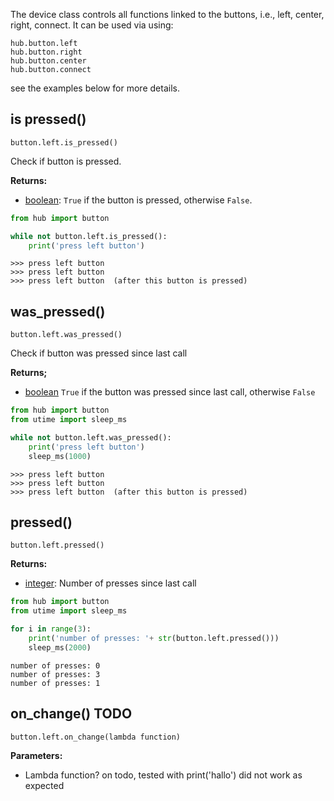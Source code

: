 
The device class controls all functions linked to the buttons, i.e., left, center, right, connect. It can be used via using:
```
hub.button.left 
hub.button.right
hub.button.center
hub.button.connect
```
see the examples below for more details.

## is pressed()

`button.left.is_pressed()`

Check if button is pressed.

__Returns:__

*  [boolean](data_types.md#bool): `True` if the button is pressed, otherwise `False`. 

``` python
from hub import button

while not button.left.is_pressed():
    print('press left button')
```

```
>>> press left button
>>> press left button
>>> press left button  (after this button is pressed)
```

## was_pressed()

`button.left.was_pressed()`

Check if button was pressed since last call

__Returns;__

*  [boolean](data_types.md#bool) `True` if the button was pressed since last call, otherwise `False`

``` python
from hub import button
from utime import sleep_ms

while not button.left.was_pressed():
    print('press left button')
    sleep_ms(1000)
```

```
>>> press left button
>>> press left button
>>> press left button  (after this button is pressed)
```


## pressed()

`button.left.pressed()`

__Returns:__

* [integer](data_types.md#int): Number of presses since last call

``` python
from hub import button
from utime import sleep_ms

for i in range(3):
    print('number of presses: '+ str(button.left.pressed()))
    sleep_ms(2000)
```

```
number of presses: 0
number of presses: 3
number of presses: 1
```

## on_change() TODO

`button.left.on_change(lambda function)`

__Parameters:__

*  Lambda function? on todo, tested with print('hallo') did not work as expected




